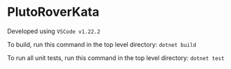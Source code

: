 # PlutoRoverKata

Developed using `VSCode v1.22.2`

To build, run this command in the top level directory:
`dotnet build`

To run all unit tests, run this command in the top level directory:
`dotnet test`
